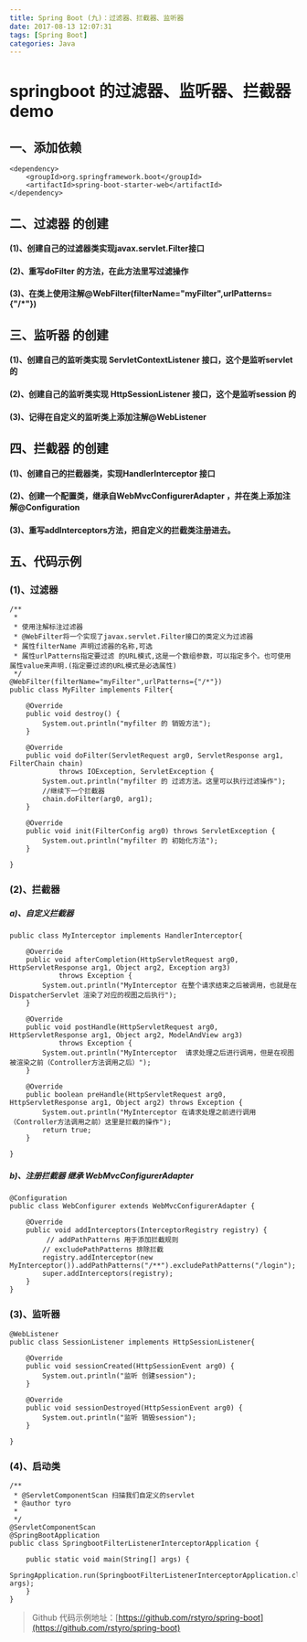 ```yaml
---
title: Spring Boot (九)：过滤器、拦截器、监听器
date: 2017-08-13 12:07:31
tags: [Spring Boot]
categories: Java
---
```

# springboot 的过滤器、监听器、拦截器 demo

## 一、添加依赖
```
<dependency>
    <groupId>org.springframework.boot</groupId>
    <artifactId>spring-boot-starter-web</artifactId>
</dependency>
```
## 二、过滤器 的创建
#### (1)、创建自己的过滤器类实现javax.servlet.Filter接口
#### (2)、重写doFilter 的方法，在此方法里写过滤操作
#### (3)、在类上使用注解@WebFilter(filterName="myFilter",urlPatterns={"/*"})

## 三、监听器 的创建
#### (1)、创建自己的监听类实现 ServletContextListener 接口，这个是监听servlet的
#### (2)、创建自己的监听类实现 HttpSessionListener 接口，这个是监听session 的
#### (3)、记得在自定义的监听类上添加注解@WebListener

## 四、拦截器 的创建
#### (1)、创建自己的拦截器类，实现HandlerInterceptor 接口
#### (2)、创建一个配置类，继承自WebMvcConfigurerAdapter ，并在类上添加注解@Configuration
#### (3)、重写addInterceptors方法，把自定义的拦截类注册进去。

## 五、代码示例
### (1)、过滤器
```
/**
 * 
 * 使用注解标注过滤器
 * @WebFilter将一个实现了javax.servlet.Filter接口的类定义为过滤器
 * 属性filterName 声明过滤器的名称,可选
 * 属性urlPatterns指定要过滤 的URL模式,这是一个数组参数，可以指定多个。也可使用属性value来声明.(指定要过滤的URL模式是必选属性)
 */
@WebFilter(filterName="myFilter",urlPatterns={"/*"})
public class MyFilter implements Filter{
 
    @Override
    public void destroy() {
        System.out.println("myfilter 的 销毁方法");
    }
 
    @Override
    public void doFilter(ServletRequest arg0, ServletResponse arg1, FilterChain chain)
            throws IOException, ServletException {
        System.out.println("myfilter 的 过滤方法。这里可以执行过滤操作");
        //继续下一个拦截器
        chain.doFilter(arg0, arg1);
    }
 
    @Override
    public void init(FilterConfig arg0) throws ServletException {
        System.out.println("myfilter 的 初始化方法");
    }
 
}
```

### (2)、拦截器
##### a)、自定义拦截器
```
public class MyInterceptor implements HandlerInterceptor{
 
    @Override
    public void afterCompletion(HttpServletRequest arg0, HttpServletResponse arg1, Object arg2, Exception arg3)
            throws Exception {
        System.out.println("MyInterceptor 在整个请求结束之后被调用，也就是在DispatcherServlet 渲染了对应的视图之后执行");
    }
 
    @Override
    public void postHandle(HttpServletRequest arg0, HttpServletResponse arg1, Object arg2, ModelAndView arg3)
            throws Exception {
        System.out.println("MyInterceptor  请求处理之后进行调用，但是在视图被渲染之前（Controller方法调用之后）");    
    }
 
    @Override
    public boolean preHandle(HttpServletRequest arg0, HttpServletResponse arg1, Object arg2) throws Exception {
        System.out.println("MyInterceptor 在请求处理之前进行调用（Controller方法调用之前）这里是拦截的操作");
        return true;
    }
 
}
```
##### b)、注册拦截器 继承 WebMvcConfigurerAdapter
```
@Configuration
public class WebConfigurer extends WebMvcConfigurerAdapter {
 
    @Override
    public void addInterceptors(InterceptorRegistry registry) {
         // addPathPatterns 用于添加拦截规则
        // excludePathPatterns 排除拦截
        registry.addInterceptor(new MyInterceptor()).addPathPatterns("/**").excludePathPatterns("/login");
        super.addInterceptors(registry);
    }
}
```

### (3)、监听器
```
@WebListener
public class SessionListener implements HttpSessionListener{
 
    @Override
    public void sessionCreated(HttpSessionEvent arg0) {
        System.out.println("监听 创建session");
    }
 
    @Override
    public void sessionDestroyed(HttpSessionEvent arg0) {
        System.out.println("监听 销毁session");
    }
 
}
```
### (4)、启动类
```
/**
 * @ServletComponentScan 扫描我们自定义的servlet
 * @author tyro
 *
 */
@ServletComponentScan
@SpringBootApplication
public class SpringbootFilterListenerInterceptorApplication {
 
    public static void main(String[] args) {
        SpringApplication.run(SpringbootFilterListenerInterceptorApplication.class, args);
    }
}
```


> Github 代码示例地址：[https://github.com/rstyro/spring-boot](https://github.com/rstyro/spring-boot)